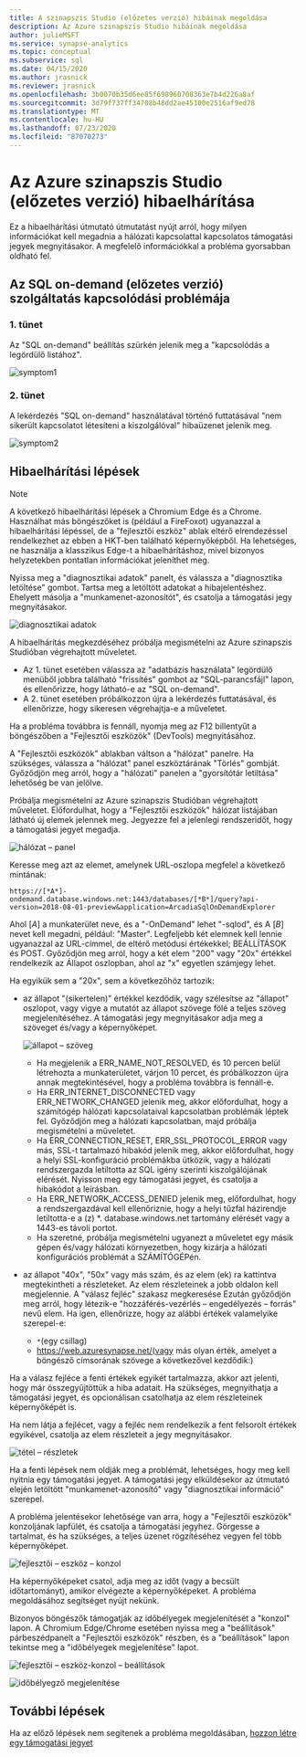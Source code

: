 ```yaml
---
title: A szinapszis Studio (előzetes verzió) hibáinak megoldása
description: Az Azure szinapszis Studio hibáinak megoldása
author: julieMSFT
ms.service: synapse-analytics
ms.topic: conceptual
ms.subservice: sql
ms.date: 04/15/2020
ms.author: jrasnick
ms.reviewer: jrasnick
ms.openlocfilehash: 3b0070b35d6ee85f698960708363e7b4d226a8af
ms.sourcegitcommit: 3d79f737ff34708b48dd2ae45100e2516af9ed78
ms.translationtype: MT
ms.contentlocale: hu-HU
ms.lasthandoff: 07/23/2020
ms.locfileid: "87070273"
---
```

# <a name="azure-synapse-studio-preview-troubleshooting"></a>Az Azure szinapszis Studio (előzetes verzió) hibaelhárítása

Ez a hibaelhárítási útmutató útmutatást nyújt arról, hogy milyen információkat kell megadnia a hálózati kapcsolattal kapcsolatos támogatási jegyek megnyitásakor. A megfelelő információkkal a probléma gyorsabban oldható fel.

## <a name="sql-on-demand-preview-service-connectivity-issue"></a>Az SQL on-demand (előzetes verzió) szolgáltatás kapcsolódási problémája

### <a name="symptom-1"></a>1. tünet

Az "SQL on-demand" beállítás szürkén jelenik meg a "kapcsolódás a legördülő listához".

![symptom1](media/troubleshooting-synapse-studio/symptom1v2.png)

### <a name="symptom-2"></a>2. tünet

A lekérdezés "SQL on-demand" használatával történő futtatásával "nem sikerült kapcsolatot létesíteni a kiszolgálóval" hibaüzenet jelenik meg.

![symptom2](media/troubleshooting-synapse-studio/symptom2.png)

## <a name="troubleshooting-steps"></a>Hibaelhárítási lépések

> [!NOTE] 
>    A következő hibaelhárítási lépések a Chromium Edge és a Chrome. Használhat más böngészőket is (például a FireFoxot) ugyanazzal a hibaelhárítási lépéssel, de a "fejlesztői eszköz" ablak eltérő elrendezéssel rendelkezhet az ebben a HKT-ben található képernyőképből. Ha lehetséges, ne használja a klasszikus Edge-t a hibaelhárításhoz, mivel bizonyos helyzetekben pontatlan információkat jeleníthet meg.

Nyissa meg a "diagnosztikai adatok" panelt, és válassza a "diagnosztika letöltése" gombot. Tartsa meg a letöltött adatokat a hibajelentéshez. Ehelyett másolja a "munkamenet-azonosítót", és csatolja a támogatási jegy megnyitásakor.

![diagnosztikai adatok](media/troubleshooting-synapse-studio/diagnostic-info-download.png)

A hibaelhárítás megkezdéséhez próbálja megismételni az Azure szinapszis Studióban végrehajtott műveletet.

- Az 1. tünet esetében válassza az "adatbázis használata" legördülő menüből jobbra található "frissítés" gombot az "SQL-parancsfájl" lapon, és ellenőrizze, hogy látható-e az "SQL on-demand".
- A 2. tünet esetében próbálkozzon újra a lekérdezés futtatásával, és ellenőrizze, hogy sikeresen végrehajtja-e a műveletet.

Ha a probléma továbbra is fennáll, nyomja meg az F12 billentyűt a böngészőben a "Fejlesztői eszközök" (DevTools) megnyitásához.

A "Fejlesztői eszközök" ablakban váltson a "hálózat" panelre. Ha szükséges, válassza a "hálózat" panel eszköztárának "Törlés" gombját.
Győződjön meg arról, hogy a "hálózati" panelen a "gyorsítótár letiltása" lehetőség be van jelölve.

Próbálja megismételni az Azure szinapszis Studióban végrehajtott műveletet. Előfordulhat, hogy a "Fejlesztői eszközök" hálózat listájában látható új elemek jelennek meg. Jegyezze fel a jelenlegi rendszeridőt, hogy a támogatási jegyet megadja.

![hálózat – panel](media/troubleshooting-synapse-studio/network-panel.png)

Keresse meg azt az elemet, amelynek URL-oszlopa megfelel a következő mintának:

`https://[*A*]-ondemand.database.windows.net:1443/databases/[*B*]/query?api-version=2018-08-01-preview&application=ArcadiaSqlOnDemandExplorer`

Ahol [*A*] a munkaterület neve, és a "-OnDemand" lehet "-sqlod", és A [*B*] nevet kell megadni, például: "Master". Legfeljebb két elemnek kell lennie ugyanazzal az URL-címmel, de eltérő metódusi értékekkel; BEÁLLÍTÁSOK és POST. Győződjön meg arról, hogy a két elem "200" vagy "20x" értékkel rendelkezik az Állapot oszlopban, ahol az "x" egyetlen számjegy lehet.

Ha egyikük sem a "20x", sem a következőhöz tartozik:

- az állapot "(sikertelen)" értékkel kezdődik, vagy szélesítse az "állapot" oszlopot, vagy vigye a mutatót az állapot szövege fölé a teljes szöveg megjelenítéséhez. A támogatási jegy megnyitásakor adja meg a szöveget és/vagy a képernyőképet.

    ![állapot – szöveg](media/troubleshooting-synapse-studio/status-text.png)

    - Ha megjelenik a ERR_NAME_NOT_RESOLVED, és 10 percen belül létrehozta a munkaterületet, várjon 10 percet, és próbálkozzon újra annak megtekintésével, hogy a probléma továbbra is fennáll-e.
    - Ha ERR_INTERNET_DISCONNECTED vagy ERR_NETWORK_CHANGED jelenik meg, akkor előfordulhat, hogy a számítógép hálózati kapcsolataival kapcsolatban problémák léptek fel. Győződjön meg a hálózati kapcsolatban, majd próbálja megismételni a műveletet.
    - Ha ERR_CONNECTION_RESET, ERR_SSL_PROTOCOL_ERROR vagy más, SSL-t tartalmazó hibakód jelenik meg, akkor előfordulhat, hogy a helyi SSL-konfiguráció problémákba ütközik, vagy a hálózati rendszergazda letiltotta az SQL igény szerinti kiszolgálójának elérését. Nyisson meg egy támogatási jegyet, és csatolja a hibakódot a leírásban.
    - Ha ERR_NETWORK_ACCESS_DENIED jelenik meg, előfordulhat, hogy a rendszergazdával kell ellenőriznie, hogy a helyi tűzfal házirendje letiltotta-e a (z) *. database.windows.net tartomány elérését vagy a 1443-es távoli portot.
    - Ha szeretné, próbálja megismételni ugyanezt a műveletet egy másik gépen és/vagy hálózati környezetben, hogy kizárja a hálózati konfigurációs problémát a SZÁMÍTÓGÉPén.

- az állapot "40x", "50x" vagy más szám, és az elem (ek) ra kattintva megtekintheti a részleteket. Az elem részleteinek a jobb oldalon kell megjelennie. A "válasz fejléc" szakasz megkeresése Ezután győződjön meg arról, hogy létezik-e "hozzáférés-vezérlés – engedélyezés – forrás" nevű elem. Ha igen, ellenőrizze, hogy az alábbi értékek valamelyike szerepel-e:

    - `*`(egy csillag)
    - https://web.azuresynapse.net/(vagy más olyan érték, amelyet a böngésző címsorának szövege a következővel kezdődik:)

Ha a válasz fejléce a fenti értékek egyikét tartalmazza, akkor azt jelenti, hogy már összegyűjtöttük a hiba adatait. Ha szükséges, megnyithatja a támogatási jegyet, és opcionálisan csatolhatja az elem részleteinek képernyőképét is.

Ha nem látja a fejlécet, vagy a fejléc nem rendelkezik a fent felsorolt értékek egyikével, csatolja az elem részleteit a jegy megnyitásakor.

![tétel – részletek](media/troubleshooting-synapse-studio/item-details.png)

Ha a fenti lépések nem oldják meg a problémát, lehetséges, hogy meg kell nyitnia egy támogatási jegyet. A támogatási jegy elküldésekor az útmutató elején letöltött "munkamenet-azonosító" vagy "diagnosztikai információ" szerepel.

A probléma jelentésekor lehetősége van arra, hogy a "Fejlesztői eszközök" konzoljának lapfülét, és csatolja a támogatási jegyhez. Görgesse a tartalmat, és ha szükséges, a teljes üzenet rögzítéséhez vegyen fel több képernyőképet.

![fejlesztői – eszköz – konzol](media/troubleshooting-synapse-studio/developer-tool-console.png)

Ha képernyőképeket csatol, adja meg az időt (vagy a becsült időtartományt), amikor elvégezte a képernyőképeket. A probléma megoldásához segítséget nyújt nekünk.

Bizonyos böngészők támogatják az időbélyegek megjelenítését a "konzol" lapon. A Chromium Edge/Chrome esetében nyissa meg a "beállítások" párbeszédpanelt a "Fejlesztői eszközök" részben, és a "beállítások" lapon tekintse meg a "időbélyegek megjelenítése" lapot.

![fejlesztői – eszköz-konzol – beállítások](media/troubleshooting-synapse-studio/developer-tool-console-settings.png)

![időbélyegző megjelenítése](media/troubleshooting-synapse-studio/show-time-stamp.png)

## <a name="next-steps"></a>További lépések
Ha az előző lépések nem segítenek a probléma megoldásában, [hozzon létre egy támogatási jegyet](../../sql-data-warehouse/sql-data-warehouse-get-started-create-support-ticket.md?toc=/azure/synapse-analytics/toc.json&bc=/azure/synapse-analytics/breadcrumb/toc.json)

